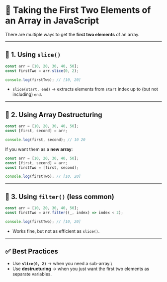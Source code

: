 # 🔢 Taking the First Two Elements of an Array in JavaScript

There are multiple ways to get the **first two elements** of an array.

------------------------------------------------------------------------

## 🔹 1. Using `slice()`

``` js
const arr = [10, 20, 30, 40, 50];
const firstTwo = arr.slice(0, 2);

console.log(firstTwo); // [10, 20]
```

-   `slice(start, end)` → extracts elements from `start` index up to
    (but not including) `end`.

------------------------------------------------------------------------

## 🔹 2. Using Array Destructuring

``` js
const arr = [10, 20, 30, 40, 50];
const [first, second] = arr;

console.log(first, second); // 10 20
```

If you want them as a **new array**:

``` js
const arr = [10, 20, 30, 40, 50];
const [first, second] = arr;
const firstTwo = [first, second];

console.log(firstTwo); // [10, 20]
```

------------------------------------------------------------------------

## 🔹 3. Using `filter()` (less common)

``` js
const arr = [10, 20, 30, 40, 50];
const firstTwo = arr.filter((_, index) => index < 2);

console.log(firstTwo); // [10, 20]
```

-   Works fine, but not as efficient as `slice()`.

------------------------------------------------------------------------

## ✅ Best Practices

-   Use **`slice(0, 2)`** → when you need a sub-array.\
-   Use **destructuring** → when you just want the first two elements as
    separate variables.
